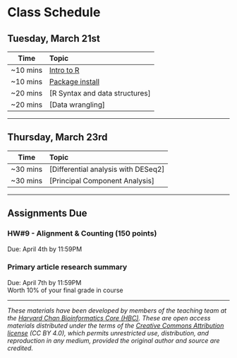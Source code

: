 # Class Schedule

## Tuesday, March 21st 

| Time |  Topic  |  
|:-----------:|:----------| 
| ~10 mins| [Intro to R](../lessons/01_Intro-to-R.md) | 
| ~10 mins| [Package install](../lessons/03_packages_install.md) | 
| ~20 mins| [R Syntax and data structures] | 
| ~20 mins | [Data wrangling] |

***

## Thursday, March 23rd 

| Time |  Topic  |  
|:-----------:|:----------| 
| ~30 mins| [Differential analysis with DESeq2] | 
| ~30 mins| [Principal Component Analysis] | 

*** 
## Assignments Due 

### HW#9 - Alignment & Counting (150 points)
Due: April 4th by 11:59PM   

### Primary article research summary  
Due: April 7th by 11:59PM    
Worth 10% of your final grade in course 

*** 

*These materials have been developed by members of the teaching team at the [Harvard Chan Bioinformatics Core (HBC)](http://bioinformatics.sph.harvard.edu/). These are open access materials distributed under the terms of the [Creative Commons Attribution license](https://creativecommons.org/licenses/by/4.0/) (CC BY 4.0), which permits unrestricted use, distribution, and reproduction in any medium, provided the original author and source are credited.*
